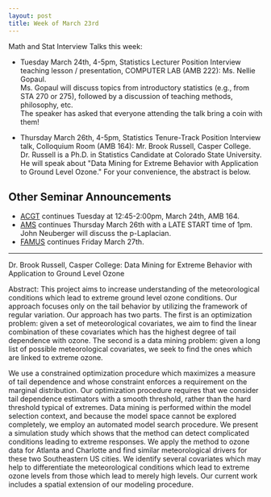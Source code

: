 ```yaml
---
layout: post
title: Week of March 23rd
---
```


Math and Stat Interview Talks this week:

- Tuesday  March 24th, 4-5pm, Statistics Lecturer Position Interview teaching lesson / presentation, COMPUTER LAB (AMB 222): Ms. Nellie Gopaul.
<br> Ms. Gopaul will discuss topics from introductory statistics (e.g., from STA 270 or 275), followed by a discussion of teaching methods, philosophy, etc.
<br> The speaker has asked that everyone attending the talk bring a coin with them!

- Thursday March 26th, 4-5pm, Statistics Tenure-Track Position Interview talk, Colloquium Room (AMB 164): Mr. Brook Russell, Casper College.
<br> Dr. Russell is a Ph.D. in Statistics Candidate at Colorado State University. He will speak about
 "Data Mining for Extreme Behavior with Application to Ground Level Ozone."  For your convenience, the abstract is below.

## Other Seminar Announcements ##

- [ACGT](acgtSpring2015) continues Tuesday at 12:45-2:00pm, March 24th, AMB 164.  
- [AMS](amsSpring2015) continues Thursday March 26th with a LATE START time of 1pm.  John Neuberger will discuss the p-Laplacian.
- [FAMUS](famusSpring2015) continues Friday March 27th.
 

***************************

Dr. Brook Russell, Casper College: Data Mining for Extreme Behavior with Application to Ground Level Ozone

Abstract:  This project aims to increase understanding of the meteorological conditions which lead to extreme ground level ozone conditions. 
Our approach focuses only on the tail behavior by utilizing the framework of regular variation. Our approach has two parts. 
The first is an optimization problem: given a set of meteorological covariates, we aim to find the linear combination of these covariates which has 
the highest degree of tail dependence with ozone. The second is a data mining problem: given a long list of possible meteorological covariates, 
we seek to find the ones which are linked to extreme ozone.

We use a constrained optimization procedure which maximizes a measure of tail dependence and whose constraint enforces a requirement on the 
marginal distribution. Our optimization procedure requires that we consider tail dependence estimators with a smooth threshold, 
rather than the hard threshold typical of extremes. Data mining is performed within the model selection context, and because the model space cannot be 
explored completely, we employ an automated model search procedure. We present a simulation study which shows that the method can detect complicated conditions 
leading to extreme responses. We apply the method to ozone data for Atlanta and Charlotte and find similar meteorological drivers for these two Southeastern US cities. 
We identify several covariates which may help to differentiate the meteorological conditions which lead to extreme ozone levels from 
those which lead to merely high levels.  Our current work includes a spatial extension of our modeling procedure.
